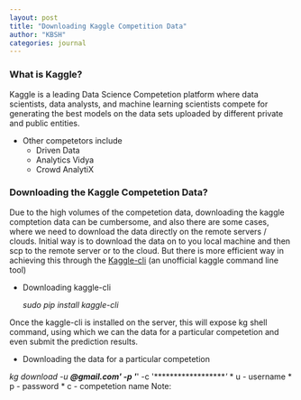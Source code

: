 ```yaml
---
layout: post
title: "Downloading Kaggle Competition Data"
author: "KBSH"
categories: journal
---
```


### What is Kaggle?
Kaggle is a leading Data Science Competetion platform where data scientists, data analysts, and machine learning scientists compete for generating the best models on the data sets uploaded by different private and public entities. 
* Other competetors include
    * Driven Data
    * Analytics Vidya
    * Crowd AnalytiX

### Downloading the Kaggle Competetion Data?
Due to the high volumes of the competetion data, downloading the kaggle comptetion data can be cumbersome, and also there are some cases, where we need to download the data directly on the remote servers / clouds. Initial way is to download the data on to you local machine and then scp to the remote server or to the cloud. But there is more efficient way in achieving this through the [Kaggle-cli](https://github.com/floydwch/kaggle-cli) (an unofficial kaggle command line tool)

* Downloading kaggle-cli

    *sudo pip install kaggle-cli*

Once the kaggle-cli is installed on the server, this will expose kg shell command, using which we can the data for a particular competetion and even submit the prediction results. 

* Downloading the data for a particular competetion

*kg download -u ******@gmail.com' -p '*******' -c '*******************'*
      * u - username
      * p - password
      * c - competetion name
Note: 


